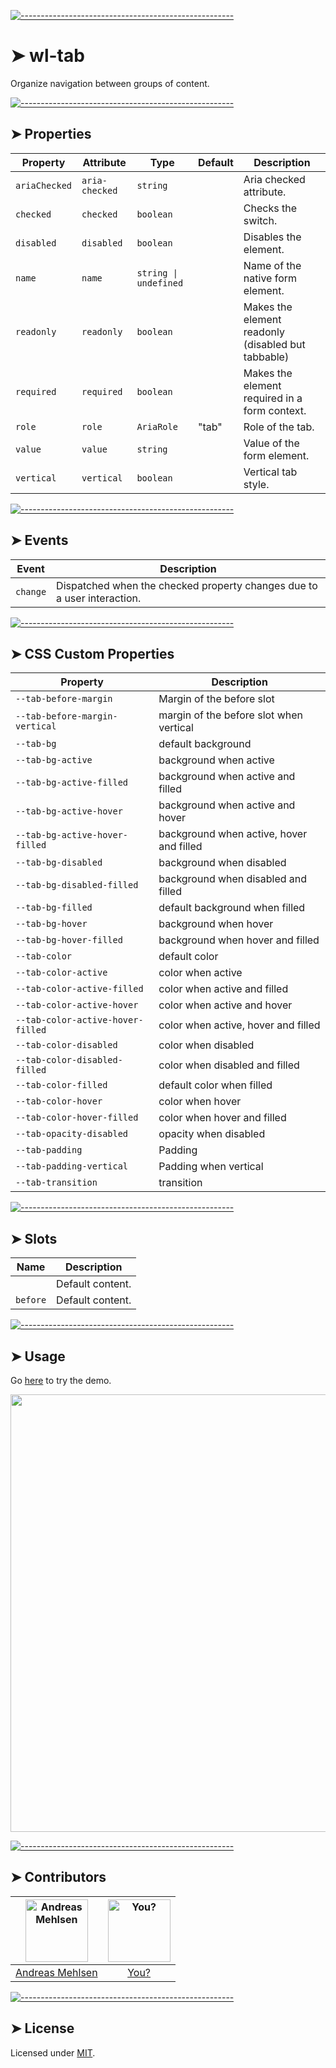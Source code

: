 
[![-----------------------------------------------------](https://raw.githubusercontent.com/andreasbm/readme/master/assets/lines/colored.png)](#wl-tab)

# ➤ wl-tab

Organize navigation between groups of content.


[![-----------------------------------------------------](https://raw.githubusercontent.com/andreasbm/readme/master/assets/lines/colored.png)](#properties)

## ➤ Properties

| Property      | Attribute      | Type                  | Default | Description                                      |
|---------------|----------------|-----------------------|---------|--------------------------------------------------|
| `ariaChecked` | `aria-checked` | `string`              |         | Aria checked attribute.                          |
| `checked`     | `checked`      | `boolean`             |         | Checks the switch.                               |
| `disabled`    | `disabled`     | `boolean`             |         | Disables the element.                            |
| `name`        | `name`         | `string \| undefined` |         | Name of the native form element.                 |
| `readonly`    | `readonly`     | `boolean`             |         | Makes the element readonly (disabled but tabbable) |
| `required`    | `required`     | `boolean`             |         | Makes the element required in a form context.    |
| `role`        | `role`         | `AriaRole`            | "tab"   | Role of the tab.                                 |
| `value`       | `value`        | `string`              |         | Value of the form element.                       |
| `vertical`    | `vertical`     | `boolean`             |         | Vertical tab style.                              |


[![-----------------------------------------------------](https://raw.githubusercontent.com/andreasbm/readme/master/assets/lines/colored.png)](#events)

## ➤ Events

| Event    | Description                                      |
|----------|--------------------------------------------------|
| `change` | Dispatched when the checked property changes due to a user interaction. |


[![-----------------------------------------------------](https://raw.githubusercontent.com/andreasbm/readme/master/assets/lines/colored.png)](#css-custom-properties)

## ➤ CSS Custom Properties

| Property                          | Description                              |
|-----------------------------------|------------------------------------------|
| `--tab-before-margin`             | Margin of the before slot                |
| `--tab-before-margin-vertical`    | margin of the before slot when vertical  |
| `--tab-bg`                        | default background                       |
| `--tab-bg-active`                 | background when active                   |
| `--tab-bg-active-filled`          | background when active and filled        |
| `--tab-bg-active-hover`           | background when active and hover         |
| `--tab-bg-active-hover-filled`    | background when active, hover and filled |
| `--tab-bg-disabled`               | background when disabled                 |
| `--tab-bg-disabled-filled`        | background when disabled and filled      |
| `--tab-bg-filled`                 | default background when filled           |
| `--tab-bg-hover`                  | background when hover                    |
| `--tab-bg-hover-filled`           | background when hover and filled         |
| `--tab-color`                     | default color                            |
| `--tab-color-active`              | color when active                        |
| `--tab-color-active-filled`       | color when active and filled             |
| `--tab-color-active-hover`        | color when active and hover              |
| `--tab-color-active-hover-filled` | color when active, hover and filled      |
| `--tab-color-disabled`            | color when disabled                      |
| `--tab-color-disabled-filled`     | color when disabled and filled           |
| `--tab-color-filled`              | default color when filled                |
| `--tab-color-hover`               | color when hover                         |
| `--tab-color-hover-filled`        | color when hover and filled              |
| `--tab-opacity-disabled`          | opacity when disabled                    |
| `--tab-padding`                   | Padding                                  |
| `--tab-padding-vertical`          | Padding when vertical                    |
| `--tab-transition`                | transition                               |


[![-----------------------------------------------------](https://raw.githubusercontent.com/andreasbm/readme/master/assets/lines/colored.png)](#slots)

## ➤ Slots

| Name     | Description      |
|----------|------------------|
|          | Default content. |
| `before` | Default content. |



[![-----------------------------------------------------](https://raw.githubusercontent.com/andreasbm/readme/master/assets/lines/colored.png)](#usage)

## ➤ Usage

Go [here](https://weightless.dev/elements/tabs) to try the demo.

<a href="https://weightless.dev/elements/tabs" align="center">
  <img src="https://raw.githubusercontent.com/andreasbm/elements/master/screenshots/wl-tabs.png" width="700" />
</a>


[![-----------------------------------------------------](https://raw.githubusercontent.com/andreasbm/readme/master/assets/lines/colored.png)](#contributors)

## ➤ Contributors
	

| [<img alt="Andreas Mehlsen" src="https://avatars1.githubusercontent.com/u/6267397?s=460&v=4" width="100">](https://twitter.com/andreasmehlsen) | [<img alt="You?" src="https://joeschmoe.io/api/v1/random" width="100">](https://github.com/andreasbm/weightless/blob/master/CONTRIBUTING.md) |
|:--------------------------------------------------:|:--------------------------------------------------:|
| [Andreas Mehlsen](https://twitter.com/andreasmehlsen) | [You?](https://github.com/andreasbm/weightless/blob/master/CONTRIBUTING.md) |


[![-----------------------------------------------------](https://raw.githubusercontent.com/andreasbm/readme/master/assets/lines/colored.png)](#license)

## ➤ License
	
Licensed under [MIT](https://opensource.org/licenses/MIT).
